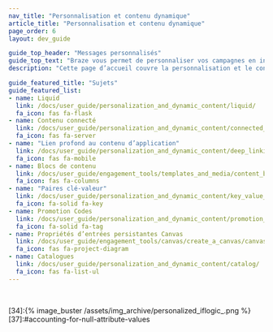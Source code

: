 ```yaml
---
nav_title: "Personnalisation et contenu dynamique"
article_title: "Personnalisation et contenu dynamique"
page_order: 6
layout: dev_guide

guide_top_header: "Messages personnalisés"
guide_top_text: "Braze vous permet de personnaliser vos campagnes en insérant des informations spécifiques à l’utilisateur, par exemple le nom de l’utilisateur, dans des messages."
description: "Cette page d’accueil couvre la personnalisation et le contenu dynamique dans Braze, y compris Liquid, le contenu connecté, les liens profonds, les blocs de contenu, les codes de promotion, etc."

guide_featured_title: "Sujets"
guide_featured_list:
- name: Liquid
  link: /docs/user_guide/personalization_and_dynamic_content/liquid/
  fa_icon: fas fa-flask
- name: Contenu connecté
  link: /docs/user_guide/personalization_and_dynamic_content/connected_content/
  fa_icon: fas fa-server
- name: "Lien profond au contenu d’application"
  link: /docs/user_guide/personalization_and_dynamic_content/deep_linking_to_in-app_content/
  fa_icon: fas fa-mobile
- name: Blocs de contenu
  link: /docs/user_guide/engagement_tools/templates_and_media/content_blocks/
  fa_icon: fas fa-columns
- name: "Paires clé-valeur"
  link: /docs/user_guide/personalization_and_dynamic_content/key_value_pairs/
  fa_icon: fa-solid fa-key
- name: Promotion Codes
  link: /docs/user_guide/personalization_and_dynamic_content/promotion_codes/
  fa_icon: fa-solid fa-tag
- name: Propriétés d’entrées persistantes Canvas
  link: /docs/user_guide/engagement_tools/canvas/create_a_canvas/canvas_persistent_entry_properties/
  fa_icon: fas fa-project-diagram
- name: Catalogues
  link: /docs/user_guide/personalization_and_dynamic_content/catalog/
  fa_icon: fas fa-list-ul
---
```


<br>

[31]:https://docs.shopify.com/themes/liquid/tags/variable-tags
[32]:https://docs.shopify.com/themes/liquid/tags/iteration-tags
[34]:{% image_buster /assets/img_archive/personalized_iflogic_.png %}
[37]:#accounting-for-null-attribute-values
